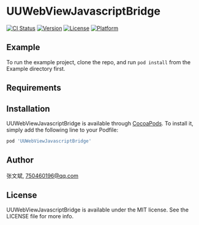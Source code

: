 # UUWebViewJavascriptBridge

[![CI Status](https://img.shields.io/travis/张文斌/UUWebViewJavascriptBridge.svg?style=flat)](https://travis-ci.org/张文斌/UUWebViewJavascriptBridge)
[![Version](https://img.shields.io/cocoapods/v/UUWebViewJavascriptBridge.svg?style=flat)](https://cocoapods.org/pods/UUWebViewJavascriptBridge)
[![License](https://img.shields.io/cocoapods/l/UUWebViewJavascriptBridge.svg?style=flat)](https://cocoapods.org/pods/UUWebViewJavascriptBridge)
[![Platform](https://img.shields.io/cocoapods/p/UUWebViewJavascriptBridge.svg?style=flat)](https://cocoapods.org/pods/UUWebViewJavascriptBridge)

## Example

To run the example project, clone the repo, and run `pod install` from the Example directory first.

## Requirements

## Installation

UUWebViewJavascriptBridge is available through [CocoaPods](https://cocoapods.org). To install
it, simply add the following line to your Podfile:

```ruby
pod 'UUWebViewJavascriptBridge'
```

## Author

张文斌, 750460196@qq.com

## License

UUWebViewJavascriptBridge is available under the MIT license. See the LICENSE file for more info.
